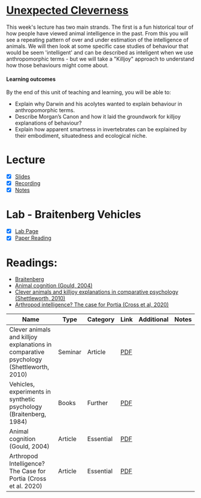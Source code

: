 # [Unexpected Cleverness](https://canvas.sussex.ac.uk/courses/34991/pages/week-2-unexpected-cleverness?module_item_id=1509126)
This week's lecture has two main strands. The first is a fun historical tour of how people have viewed animal intelligence in the past. From this you will see a repeating pattern of over and under estimation of the intelligence of animals. We will then look at some specific case studies of behaviour that would be seem 'intelligent' and can be described as inteligent when we use anthropomorphic terms - but we will take a "Killjoy" approach to understand how those behaviours might come about.

#### Learning outcomes
By the end of this unit of teaching and learning, you will be able to:
- Explain why Darwin and his acolytes wanted to explain behaviour in anthropomorphic terms.
- Describe Morgan’s Canon and how it laid the groundwork for killjoy explanations of behaviour?
- Explain how apparent smartness in invertebrates can be explained by their embodiment, situatedness and ecological niche.

# Lecture 
- [x] [Slides](https://github.com/LukeBirkett/study-planner/blob/main/826G5_Intelligence_in_Animals_and_Machines/weeks/week_2/files/IAM%20Lecture%202%20Unexpected%20Cleverness%202025-1.pdf)
- [x] [Recording](https://sussex.cloud.panopto.eu/Panopto/Pages/Viewer.aspx?id=0ad2cebc-2325-49b6-93aa-b36f00967950)
- [x] [Notes](https://github.com/LukeBirkett/study-planner/blob/main/826G5_Intelligence_in_Animals_and_Machines/weeks/week_2/files/lecture_notes.md)

# Lab - Braitenberg Vehicles
- [x] [Lab Page](https://canvas.sussex.ac.uk/courses/34991/pages/lab-1-simulating-braitenbergs-vehicles?module_item_id=1509136)
- [x] [Paper Reading]()

# Readings:
- [Braitenberg]()
- [Animal cognition (Gould, 2004)](https://readinglists.sussex.ac.uk/leganto/public/44SUS_INST/citation/23770971080002461?auth=SAML)
- [Clever animals and killjoy explanations in comparative psychology (Shettleworth, 2010)](https://readinglists.sussex.ac.uk/leganto/public/44SUS_INST/citation/23770971090002461?auth=SAML)
- [Arthropod intelligence? The case for Portia (Cross et al, 2020)](https://readinglists.sussex.ac.uk/leganto/public/44SUS_INST/citation/23770971100002461?auth=SAML)

| Name | Type | Category | Link | Additional | Notes |
|---|---|---|---|---|---|
| Clever animals and killjoy explanations in comparative psychology (Shettleworth, 2010) | Seminar | Article | [PDF](https://github.com/LukeBirkett/study-planner/blob/main/826G5_Intelligence_in_Animals_and_Machines/weeks/week_1/readings/shettleworth_2010_killjoy_explanations.pdf) |||
| Vehicles, experiments in synthetic psychology (Braitenberg, 1984) | Books | Further | [PDF](https://github.com/LukeBirkett/study-planner/blob/main/826G5_Intelligence_in_Animals_and_Machines/weeks/week_1/readings/braitenberg_1_28.pdf) |||
| Animal cognition (Gould, 2004) | Article | Essential | [PDF](https://github.com/LukeBirkett/study-planner/blob/main/826G5_Intelligence_in_Animals_and_Machines/weeks/week_0/files/animal_cognition.pdf) |||
| Arthropod Intelligence? The Case for Portia (Cross et al. 2020) | Article | Essential | [PDF]() | | |


